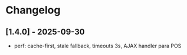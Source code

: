 # Changelog

## [1.4.0] - 2025-09-30
- perf: cache-first, stale fallback, timeouts 3s, AJAX handler para POS
